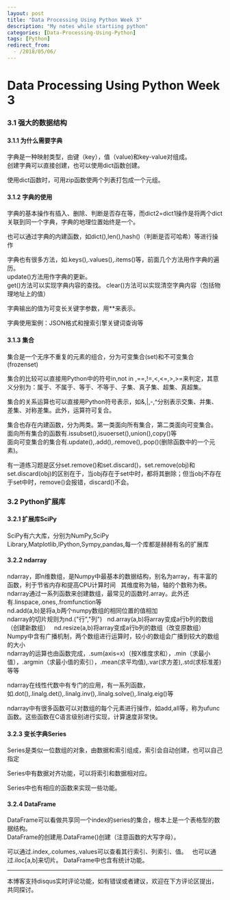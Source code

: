 ```yaml
---
layout: post
title: "Data Processing Using Python Week 3"
description: "My notes while startiing python"
categories: [Data-Processing-Using-Python]
tags: [Python]
redirect_from:
  - /2018/05/06/
---
```

# Data Processing Using Python Week 3

### 3.1 强大的数据结构

#### 3.1.1 为什么需要字典

字典是一种映射类型，由键（key），值（value)和key-value对组成。  
创建字典可以直接创建，也可以使用dict函数创建。

使用dict函数时，可用zip函数使两个列表打包成一个元组。

#### 3.1.2 字典的使用

字典的基本操作有插入、删除、判断是否存在等，而dict2=dict1操作是将两个dict关联到同一个字典，字典的地理位置始终是一个。  

也可以通过字典的内建函数，如dict(),len(),hash()（判断是否可哈希）等进行操作  

字典也有很多方法，如.keys(),.values(),.items()等，前面几个方法用作字典的遍历。  
update()方法用作字典的更新。  
get()方法可以实现字典内容的查找。
clear()方法可以实现清空字典内容（包括物理地址上的值） 

字典输出的值为可变长关键字参数，用**来表示。  

字典使用案例：JSON格式和搜索引擎关键词查询等  

#### 3.1.3 集合  

集合是一个无序不重复的元素的组合，分为可变集合(set)和不可变集合(frozenset)  

集合的比较可以直接用Python中的符号in,not in ,==,!=,<,<=,>,>=来判定，其意义分别为：属于、不属于、等于、不等于、子集、真子集、超集、真超集。

集合的关系运算也可以直接用Python符号表示，如&,|,-,^分别表示交集、并集、差集、对称差集。此外，运算符可复合。

集合也存在内建函数，分为两类。第一类面向所有集合，第二类面向可变集合。  
面向所有集合的函数有.issubset(),isuoerset(),union(),copy()等  
面向可变集合的集合有.update(),.add(),.remove(),.pop()(删除函数中的一个元素)。

有一道练习题是区分set.remove()和set.discard()，set.remove(obj)和set.discard(obj)的区别在于，当obj存在于set中时，都将其删除；但当obj不存在于set中时，remove()会报错，discard()不会。

### 3.2 Python扩展库

#### 3.2.1 扩展库SciPy

SciPy有六大库，分别为NumPy,SciPy Library,Matplotlib,IPython,Sympy,pandas,每一个库都是赫赫有名的扩展库

#### 3.2.2 ndarray

ndarray，即n维数组，是Numpy中最基本的数据结构，别名为array，有丰富的函数，利于节省内存和提高CPU计算时间  
其维度称为轴，轴的个数称为秩。  
ndarray通过一系列函数来创建数组，最常见的函数时.array。此外还有.linspace,.ones,.fromfunction等  
nd.add(a,b)是将a,b两个numpy数组的相同位置的值相加  
ndarray的切片规则为nd.("行","列")  
nd.array(a,b)将array变成a行b列的数组（创建新数组）  
nd.resize(a,b)将array变成a行b列的数组（改变原数组）  
Numpy中含有广播机制，两个数组进行运算时，较小的数组会广播到较大的数组的大小  
ndarray的运算也由函数完成，.sum(axis=x)（按X维度求和），.min（求最小值），.argmin（求最小值的索引），.mean(求平均值),.var(求方差),.std(求标准差)等等  

ndarray在线性代数中有专门的应用，有一系列函数，如.dot(),.linalg.det(),.linalg.inv(),.linalg.solve(),.linalg.eig()等  

ndarray中有很多函数可以对数组的每个元素进行操作，如add,all等，称为ufunc函数。这些函数在C语言级别进行实现，计算速度非常快。  

#### 3.2.3 变长字典Series

Series是类似一位数组的对象，由数据和索引组成，索引会自动创建，也可以自己指定  

Series中有数据对齐功能，可以将索引和数据相对应。  

Series中也有相应的函数来实现一些功能。

#### 3.2.4 DataFrame

DataFrame可以看做共享同一个index的series的集合，根本上是一个表格型的数据结构。  
DataFrame的创建用.DataFrame()创建（注意函数的大写字母）。  

可以通过.index,.columes,.values可以查看其行索引、列索引、值。  
也可以通过.iloc[a,b]来切片。
DataFrame中也含有统计功能。

---
本博客支持disqus实时评论功能，如有错误或者建议，欢迎在下方评论区提出，共同探讨。
